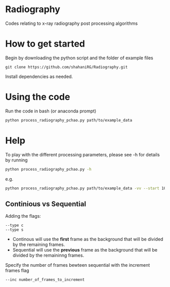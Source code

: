 # Radiography
Codes relating to x-ray radiography post processing algorithms


# How to get started
Begin by downloading the python script and the folder of example files

```git
git clone https://github.com/shahaniRG/Radiography.git
```

Install dependencies as needed.

# Using the code
Run the code in bash (or anaconda prompt) 

``` bash
python process_radiography_pchao.py path/to/example_data
```

# Help
To play with the different processing parameters, please see -h for details by running
```bash
python process_radiography_pchao.py -h

```

e.g.
```bash
python process_radiography_pchao.py path/to/example_data -vv --start 1000 --end 2000 --inc 5 --medfilt 2
```

## Continious vs Sequential
Adding the flags:
``` 
--type c
--type s
```
- Continous will use the **first** frame as the background that will be divided by the remaining frames.
- Sequential will use the **previous** frame as the background that will be divided by the remaininng frames.

Specify the number of frames bewteen sequential with the increment frames flag
```
--inc number_of_frames_to_increment
```


